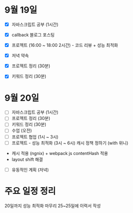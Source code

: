 # 9월 19일

- [x] 자바스크립트 공부 (1시간)
- [x] callback 블로그 포스팅
- [x] 프로젝트 (16:00 ~ 18:00 2시간) - 코드 리뷰 + 성능 최적화
- [x] 저녁 약속
- [x] 프로젝트 정리 (30분)
- [x] 키워드 정리 (30분)


# 9월 20일
- [ ] 자바스크립트 공부 (1시간)
- [ ] 프로젝트 정리 (30분)
- [ ] 키워드 정리 (30분)
- [ ] 수업 (오전)
- [ ] 프로젝트 협업 (1시 ~ 3시)
- [ ] 프로젝트 - 성능 최적화 (3시 ~ 6시)
캐시 정책 정하기 (with 위니)
- 캐시 적용 (ngnix) + webpack js contentHash 적용
- layout shift 해결

- [ ] 유동적인 계획 (저녁)


# 주요 일정 정리

20일까지 성능 최적화 마무리
25~25일에 이력서 작성
